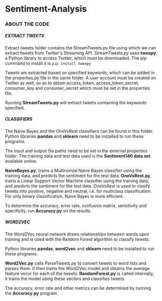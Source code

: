 # Sentiment-Analysis

### ABOUT THE CODE

##### EXTRACT TWEETS 

Extract tweets folder contains the StreamTweets.py file using which we can extract tweets from Twitter's Streaming API. StreamTweets.py uses **tweepy**, a Python library to access Twitter, which must be downloaded. The pip command to install it is `pip install tweepy` 

Tweets are extracted based on specified keywords, which can be added in the properties.py file in the same folder. A user account must be created on Twitter as well, so as to obtain access_token, access_token_secret, consumer_key and consumer_secret which must be set in the properties file. 

Running **StreamTweets.py** will extract tweets containing the keywords specified.

##### CLASSIFIERS

The Naive Bayes and the OneVsRest classifiers can be found in this folder. Python libraries **pandas** and **sklearn** need to be installed to run these programs. 

The input and output file paths need to be set in the external properties folder. The training data and test data used is the **Sentiment140 data set** available online.

**NaiveBayes.py**, trains a Multinomial Naive Bayes classifier using the training data, and predicts the sentiment for the test data.
**OneVsRest.py**, trains a Linear Support Vector Machine classifier using the training data, and predicts the sentiment for the test data. OneVsRest is used to clasify tweets into positive, negative and neutral, i.e. for multiclass classification. For only binary classification, Naive Bayes is more efficient.

To determine the accuracy, error rate, confusion matrix, sensitivity and specificity, run **Accuracy.py** on the results.

##### WORD2VEC 

The Word2Vec neural network draws relationships between words upon training and is used with the Random Forest algorithm to classify tweets.

Python libraries **pandas**, **word2vec** and **sklearn** need to be installed to run these programs.

**Word2Vec.py** calls ParseTweets.py to convert tweets to word lists and parses them. It then trains the Word2Vec model and obtains the average feature vecor for each of the tweets. **RandomForest.py** is called internally, it trains the model using these vectors and classifies tweets. 

The accuracy, error rate and other metrics can be determined by running the **Accuracy.py** program.





